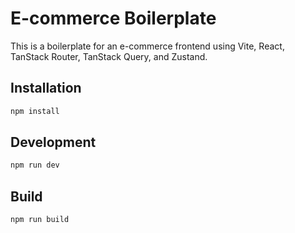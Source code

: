 # E-commerce Boilerplate

This is a boilerplate for an e-commerce frontend using Vite, React, TanStack Router, TanStack Query, and Zustand.

## Installation

```bash
npm install
```

## Development

```bash
npm run dev
```

## Build

```bash
npm run build
```